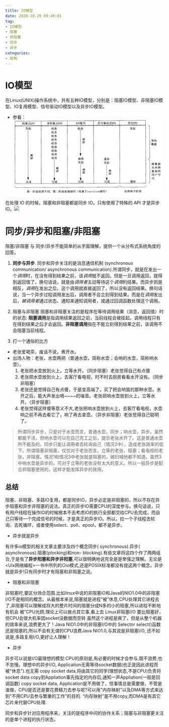 ```yaml
---
title: IO模型
date: 2020-10-20 09:49:01
tag: 
- IO模型
- 阻塞
- 非阻塞
- 同步
- 异步
categories:
- 架构
---
```


# IO模型

在Linux(UNIX)操作系统中，共有五种IO模型，分别是：阻塞IO模型、非阻塞IO模型、IO复用模型、信号驱动IO模型以及异步IO模型。

<!-- more -->

- 参看：![io模型](/images/io模型.png)

在处理 IO 的时候，阻塞和非阻塞都是同步 IO。只有使用了特殊的 API 才是异步 IO。<img src="https://pic3.zhimg.com/50/7d3eb389b7724878bd7e12ebc6dbcdb5_hd.jpg?source=1940ef5c" data-rawwidth="415" data-rawheight="150" class="content_image" width="415"/>

# 同步/异步和阻塞/非阻塞
阻塞/非阻塞 与 同步/异步不能简单的从字面理解，提供一个从分布式系统角度的回答。

1. **同步与异步**. 同步和异步关注的是消息通信机制 (synchronous communication/ asynchronous communication).所谓同步，就是在发出一个*调用*时，在没有得到结果之前，该*调用*就不返回。但是一旦调用返回，就得到返回值了。换句话说，就是由*调用者*主动等待这个*调用*的结果。而异步则是相反，*调用*在发出之后，这个调用就直接返回了，所以没有返回结果。换句话说，当一个异步过程调用发出后，调用者不会立刻得到结果。而是在*调用*发出后，*被调用者*通过状态、通知来通知调用者，或通过回调函数处理这个调用。

2. 阻塞与非阻塞
阻塞和非阻塞关注的是程序在等待调用结果（消息，返回值）时的状态: **阻塞调用**是指调用结果返回之前，当前线程会被挂起。调用线程只有在得到结果之后才会返回。**非阻塞调用**指在不能立刻得到结果之前，该调用不会阻塞当前线程。

3. 打一个通俗的比方
- 老张爱喝茶，废话不说，煮开水。
- 出场人物：老张，水壶两把（普通水壶，简称水壶；会响的水壶，简称响水壶）。
    1. 老张把水壶放到火上，立等水开。（同步阻塞）老张觉得自己有点傻
    2. 老张把水壶放到火上，去客厅看电视，时不时去厨房看看水开没有。（同步非阻塞）
    3. 老张还是觉得自己有点傻，于是变高端了，买了把会响笛的那种水壶。水开之后，能大声发出嘀~~~~的噪音。老张把响水壶放到火上，立等水开。（异步阻塞）
    4. 老张觉得这样傻等意义不大,老张把响水壶放到火上，去客厅看电视，水壶响之前不再去看它了，响了再去拿壶。（异步非阻塞）老张觉得自己聪明了。

> 所谓同步异步，只是对于水壶而言。普通水壶，同步；响水壶，异步。虽然都能干活，但响水壶可以在自己完工之后，提示老张水开了。这是普通水壶所不能及的。同步只能让调用者去轮询自己（情况2中），造成老张效率的低下。所谓阻塞非阻塞，仅仅对于老张而言。立等的老张，阻塞；看电视的老张，非阻塞。情况1和情况3中老张就是阻塞的，媳妇喊他都不知道。虽然3中响水壶是异步的，可对于立等的老张没有太大的意义。所以一般异步是配合非阻塞使用的，这样才能发挥异步的效用。

## 总结

阻塞、非阻塞、多路IO复用，都是同步IO，异步必定是非阻塞的，所以不存在异步阻塞和异步非阻塞的说法。真正的异步IO需要CPU的深度参与。换句话说，只有用户线程在操作IO的时候根本不去考虑IO的执行全部都交给CPU去完成，而自己只等待一个完成信号的时候，才是真正的异步IO。所以，拉一个子线程去轮询、去死循环，或者使用select、poll、epool，都不是异步。

- 异步就是异步

有许多io模型的相关文章主要涉及四个概念同步( synchronous).异步( asynchronous).阻塞(plocking)和non- blocking).有些文章将这四个作了两两组合,于是有了**异步阳塞和异步非阳塞**,可以很明确地说完全是是羍强之理解。无论是<Uⅸ网络编程>一书中所列的○io模式,还是POSIX标准都没有提这两个概念。异步就是异步!只有同步时才有阻塞和非阻塞之说。
- 阻塞和非阻塞

非阻塞时,要区分场合范围.比如linux中说的非阻塞iO和Java的NIO1.0中的非阻塞I/O不是相同的概念。从最根本来说,阻塞就是进程“被”休息,CPU处理其它进程去了,非阻塞可以理解成将大的整片时间的阻塞分成N多的小的阻塞,所以进程不断地有机会 被”CPU光顾,理论上可以做点其它事,看上去 Linux非阻塞I/O 要比阻塞好，但CPU会很大机率因socket没数据而空转 虽然这个进程是爽了，但是从整个机器的效率来说,浪费更大了！Java NIO1.0中的非阻塞I/O中的 Selector select()函数还是阻塞的,所以不会有无谓的CPU浪费Java NIO1.0,与其说是非阻塞I/O, 还不如说是,多路复用I/O,更好让人理解！

- 异步

异步可以说是I/O最理想的模型:CPU的原则是,有必要的时候才会参与,既不浪费,也不怠慢。理想中的异步I/O, Application无需等待socket数据(也正是因此进程而被"休息").也无需 copy socket data,将由其它的同学(理想状态,不是CPU)负责将socket data copy到Appliation事先指定的内存后,通知一声Appliation(一般是回调函数)
copy socket data, Application是不用做了，但事情总是需要做，不管是谁做，CPU是否还是要花费精力去参与呢?可以用"内存映射"以及DMA等方式来达到“不用CPU去参与繁重的工作”的目的. “内存映射”是不用copy,而DMA是有其它芯片来代替CPU处理.

同步和异步针对应用程序来，关注的是程序中间的协作关系；阻塞与非阻塞更关注的是单个进程的执行状态。


